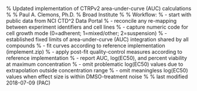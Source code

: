 % Updated implementation of CTRPv2 area-under-curve (AUC) calculations
%
% Paul A. Clemons, Ph.D.
% Broad Institute
%
% Workflow:
%   - start with public data from NCI CTD^2 Data Portal
%   - reconcile any re-mapping between experiment identifiers and cell lines
%   - capture numeric code for cell growth mode (0=adherent; 1=mixed/other; 2=suspension)
%   - established fixed limits of area-under-curve (AUC) integration shared by all compounds
%   - fit curves according to reference implementation (implement.zip)
%   - apply post-fit quality-control measures according to reference implementation
%   - report AUC, log(EC50), and percent viability at maximum concentration
%   - omit problematic log(EC50) values due to extrapolation outside concentration range
%   - omit meaningless log(EC50) values when effect size is within DMSO-treatment noise
% 
% last modified 2018-07-09 (PAC)